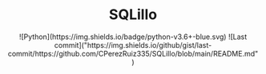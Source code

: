 
<h1 align="center">SQLillo</h1>

<div align="center">
![Python](https://img.shields.io/badge/python-v3.6+-blue.svg)
![Last commit]("https://img.shields.io/github/gist/last-commit/https://github.com/CPerezRuiz335/SQLillo/blob/main/README.md")
</div>
<br>
